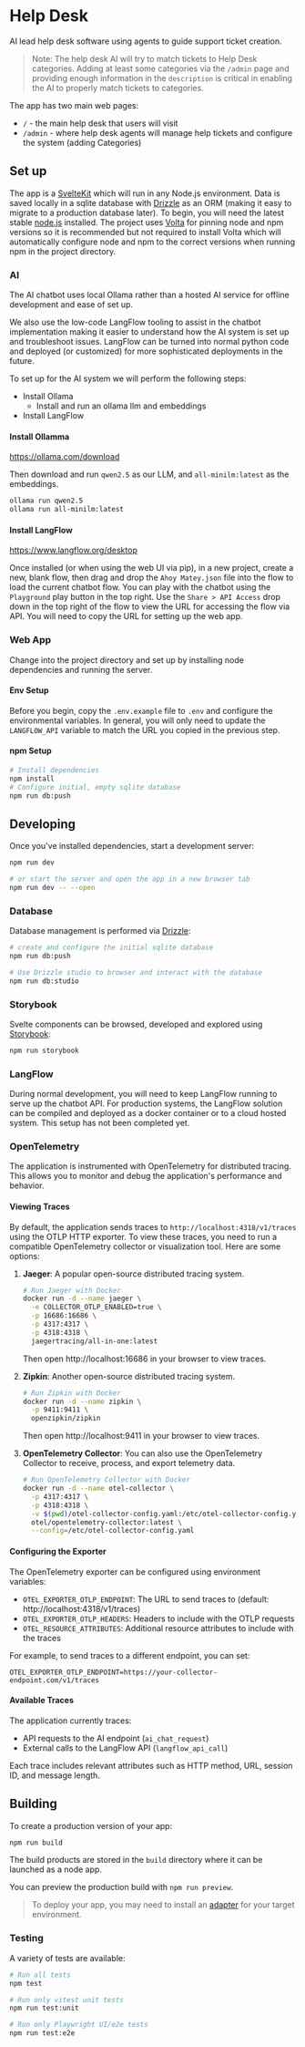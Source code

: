 # Help Desk

AI lead help desk software using agents to guide support ticket creation.

> Note: The help desk AI will try to match tickets to Help Desk categories. Adding at least some categories via the `/admin` page and providing enough information in the `description` is critical in enabling the AI to properly match tickets to categories.

The app has two main web pages:

- `/` - the main help desk that users will visit
- `/admin` - where help desk agents will manage help tickets and configure the system (adding Categories)

## Set up

The app is a [SvelteKit](https://svelte.dev/docs/kit/introduction) which will run in any Node.js environment. Data is saved locally in a sqlite database with [Drizzle](https://orm.drizzle.team/) as an ORM (making it easy to migrate to a production database later). To begin, you will need the latest stable [node.js](https://nodejs.org) installed. The project uses [Volta](https://volta.sh) for pinning node and npm versions so it is recommended but not required to install Volta which will automatically configure node and npm to the correct versions when running npm in the project directory.

### AI

The AI chatbot uses local Ollama rather than a hosted AI service for offline development and ease of set up.

We also use the low-code LangFlow tooling to assist in the chatbot implementation making it easier to understand how the AI system is set up and troubleshoot issues. LangFlow can be turned into normal python code and deployed (or customized) for more sophisticated deployments in the future.

To set up for the AI system we will perform the following steps:

- Install Ollama
  - Install and run an ollama llm and embeddings
- Install LangFlow

#### Install Ollamma

https://ollama.com/download

Then download and run `qwen2.5` as our LLM, and `all-minilm:latest` as the embeddings.

```bash
ollama run qwen2.5
ollama run all-minilm:latest
```

#### Install LangFlow

https://www.langflow.org/desktop

Once installed (or when using the web UI via pip), in a new project, create a new, blank flow, then drag and drop the `Ahoy Matey.json` file into the flow to load the current chatbot flow. You can play with the chatbot using the `Playground` play button in the top right. Use the `Share > API Access` drop down in the top right of the flow to view the URL for accessing the flow via API. You will need to copy the URL for setting up the web app.

### Web App

Change into the project directory and set up by installing node dependencies and running the server.

#### Env Setup

Before you begin, copy the `.env.example` file to `.env` and configure the environmental variables. In general, you will only need to update the `LANGFLOW_API` variable to match the URL you copied in the previous step.

#### npm Setup

```bash
# Install dependencies
npm install
# Configure initial, empty sqlite database
npm run db:push
```

## Developing

Once you've installed dependencies, start a development server:

```bash
npm run dev

# or start the server and open the app in a new browser tab
npm run dev -- --open
```

### Database

Database management is performed via [Drizzle](https://orm.drizzle.team/):

```bash
# create and configure the initial sqlite database
npm run db:push

# Use Drizzle studio to browser and interact with the database
npm run db:studio
```

### Storybook

Svelte components can be browsed, developed and explored using [Storybook](https://storybook.js.org/):

```bash
npm run storybook
```

### LangFlow

During normal development, you will need to keep LangFlow running to serve up the chatbot API. For production systems, the LangFlow solution can be compiled and deployed as a docker container or to a cloud hosted system. This setup has not been completed yet.

### OpenTelemetry

The application is instrumented with OpenTelemetry for distributed tracing. This allows you to monitor and debug the application's performance and behavior.

#### Viewing Traces

By default, the application sends traces to `http://localhost:4318/v1/traces` using the OTLP HTTP exporter. To view these traces, you need to run a compatible OpenTelemetry collector or visualization tool. Here are some options:

1. **Jaeger**: A popular open-source distributed tracing system.
   ```bash
   # Run Jaeger with Docker
   docker run -d --name jaeger \
     -e COLLECTOR_OTLP_ENABLED=true \
     -p 16686:16686 \
     -p 4317:4317 \
     -p 4318:4318 \
     jaegertracing/all-in-one:latest
   ```
   Then open http://localhost:16686 in your browser to view traces.

2. **Zipkin**: Another open-source distributed tracing system.
   ```bash
   # Run Zipkin with Docker
   docker run -d --name zipkin \
     -p 9411:9411 \
     openzipkin/zipkin
   ```
   Then open http://localhost:9411 in your browser to view traces.

3. **OpenTelemetry Collector**: You can also use the OpenTelemetry Collector to receive, process, and export telemetry data.
   ```bash
   # Run OpenTelemetry Collector with Docker
   docker run -d --name otel-collector \
     -p 4317:4317 \
     -p 4318:4318 \
     -v $(pwd)/otel-collector-config.yaml:/etc/otel-collector-config.yaml \
     otel/opentelemetry-collector:latest \
     --config=/etc/otel-collector-config.yaml
   ```

#### Configuring the Exporter

The OpenTelemetry exporter can be configured using environment variables:

- `OTEL_EXPORTER_OTLP_ENDPOINT`: The URL to send traces to (default: http://localhost:4318/v1/traces)
- `OTEL_EXPORTER_OTLP_HEADERS`: Headers to include with the OTLP requests
- `OTEL_RESOURCE_ATTRIBUTES`: Additional resource attributes to include with the traces

For example, to send traces to a different endpoint, you can set:
```
OTEL_EXPORTER_OTLP_ENDPOINT=https://your-collector-endpoint.com/v1/traces
```

#### Available Traces

The application currently traces:
- API requests to the AI endpoint (`ai_chat_request`)
- External calls to the LangFlow API (`langflow_api_call`)

Each trace includes relevant attributes such as HTTP method, URL, session ID, and message length.

## Building

To create a production version of your app:

```bash
npm run build
```

The build products are stored in the `build` directory where it can be launched as a node app.

You can preview the production build with `npm run preview`.

> To deploy your app, you may need to install an [adapter](https://svelte.dev/docs/kit/adapters) for your target environment.

### Testing

A variety of tests are available:

```bash
# Run all tests
npm test

# Run only vitest unit tests
npm run test:unit

# Run only Playwright UI/e2e tests
npm run test:e2e
```
